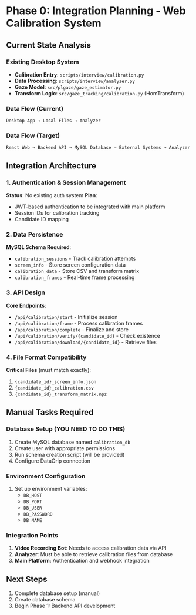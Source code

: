 # Phase 0: Integration Planning - Web Calibration System

## Current State Analysis

### Existing Desktop System
- **Calibration Entry**: `scripts/interview/calibration.py`
- **Data Processing**: `scripts/interview/analyzer.py`
- **Gaze Model**: `src/plgaze/gaze_estimator.py`
- **Transform Logic**: `src/gaze_tracking/calibration.py` (HomTransform)

### Data Flow (Current)
```
Desktop App → Local Files → Analyzer
```

### Data Flow (Target)
```
React Web → Backend API → MySQL Database → External Systems → Analyzer
```

## Integration Architecture

### 1. Authentication & Session Management
**Status**: No existing auth system
**Plan**: 
- JWT-based authentication to be integrated with main platform
- Session IDs for calibration tracking
- Candidate ID mapping

### 2. Data Persistence
**MySQL Schema Required**:
- `calibration_sessions` - Track calibration attempts
- `screen_info` - Store screen configuration data
- `calibration_data` - Store CSV and transform matrix
- `calibration_frames` - Real-time frame processing

### 3. API Design
**Core Endpoints**:
- `/api/calibration/start` - Initialize session
- `/api/calibration/frame` - Process calibration frames
- `/api/calibration/complete` - Finalize and store
- `/api/calibration/verify/{candidate_id}` - Check existence
- `/api/calibration/download/{candidate_id}` - Retrieve files

### 4. File Format Compatibility
**Critical Files** (must match exactly):
1. `{candidate_id}_screen_info.json`
2. `{candidate_id}_calibration.csv`
3. `{candidate_id}_transform_matrix.npz`

## Manual Tasks Required

### Database Setup (YOU NEED TO DO THIS)
1. Create MySQL database named `calibration_db`
2. Create user with appropriate permissions
3. Run schema creation script (will be provided)
4. Configure DataGrip connection

### Environment Configuration
1. Set up environment variables:
   - `DB_HOST`
   - `DB_PORT`
   - `DB_USER`
   - `DB_PASSWORD`
   - `DB_NAME`

### Integration Points
1. **Video Recording Bot**: Needs to access calibration data via API
2. **Analyzer**: Must be able to retrieve calibration files from database
3. **Main Platform**: Authentication and webhook integration

## Next Steps
1. Complete database setup (manual)
2. Create database schema
3. Begin Phase 1: Backend API development